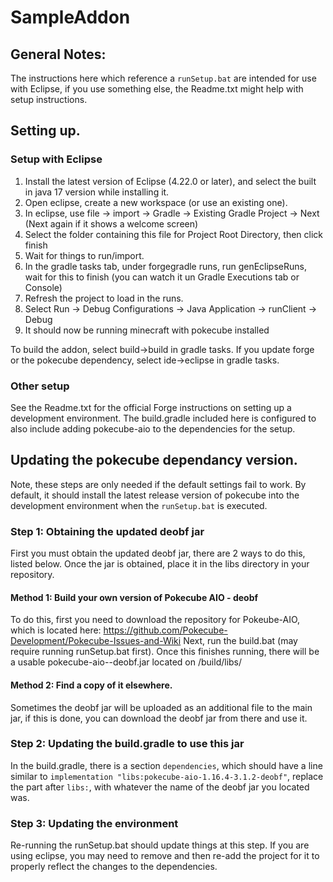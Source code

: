 # SampleAddon

## General Notes:

The instructions here which reference a `runSetup.bat` are intended for use with Eclipse, if you use something else, the Readme.txt might help with setup instructions.

## Setting up.

### Setup with Eclipse

1. Install the latest version of Eclipse (4.22.0 or later), and select the built in java 17 version while installing it.
2. Open eclipse, create a new workspace (or use an existing one).
3. In eclipse, use file -> import -> Gradle -> Existing Gradle Project -> Next (Next again if it shows a welcome screen)
4. Select the folder containing this file for Project Root Directory, then click finish
5. Wait for things to run/import.
6. In the gradle tasks tab, under forgegradle runs, run genEclipseRuns, wait for this to finish (you can watch it un Gradle Executions tab or Console) 
7. Refresh the project to load in the runs.
8. Select Run -> Debug Configurations -> Java Application -> runClient -> Debug
9. It should now be running minecraft with pokecube installed

To build the addon, select build->build in gradle tasks.
If you update forge or the pokecube dependency, select ide->eclipse in gradle tasks.

### Other setup

See the Readme.txt for the official Forge instructions on setting up a development environment. The build.gradle included here is configured to also include adding pokecube-aio to the dependencies for the setup.

## Updating the pokecube dependancy version.

Note, these steps are only needed if the default settings fail to work. By default, it should install the latest release version of pokecube into the development environment when the `runSetup.bat` is executed.

### Step 1: Obtaining the updated deobf jar
First you must obtain the updated deobf jar, there are 2 ways to do this, listed below. Once the jar is obtained, place it in the libs directory in your repository.

#### Method 1: Build your own version of Pokecube AIO - deobf

To do this, first you need to download the repository for Pokeube-AIO, which is located here: https://github.com/Pokecube-Development/Pokecube-Issues-and-Wiki
Next, run the build.bat (may require running runSetup.bat first).
Once this finishes running, there will be a usable pokecube-aio-<version>-deobf.jar located on /build/libs/
  
#### Method 2: Find a copy of it elsewhere.

Sometimes the deobf jar will be uploaded as an additional file to the main jar, if this is done, you can download the deobf jar from there and use it.

### Step 2: Updating the build.gradle to use this jar

In the build.gradle, there is a section `dependencies`, which should have a line similar to `implementation "libs:pokecube-aio-1.16.4-3.1.2-deobf"`, replace the part after `libs:`, with whatever the name of the deobf jar you located was.

### Step 3: Updating the environment

Re-running the runSetup.bat should update things at this step. If you are using eclipse, you may need to remove and then re-add the project for it to properly reflect the changes to the dependencies.
